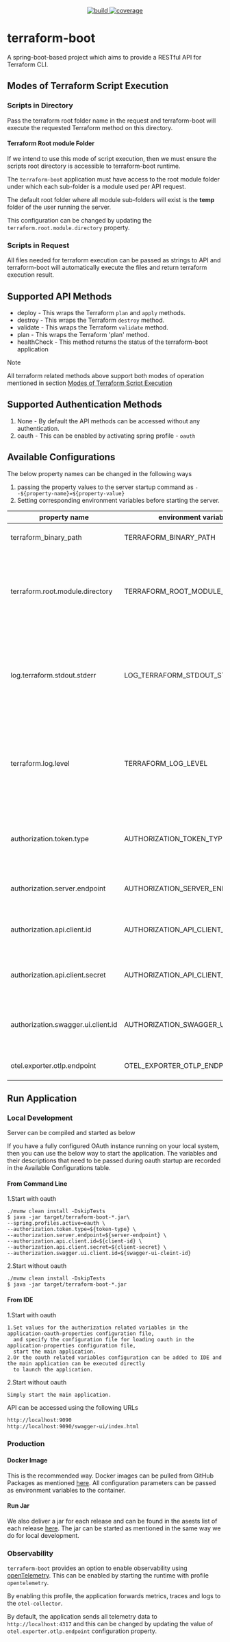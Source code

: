 <p align='center'>
<a href="https://github.com/eclipse-xpanse/terraform-boot/actions/workflows/ci.yml" target="_blank">
    <img src="https://github.com/eclipse-xpanse/terraform-boot/actions/workflows/ci.yml/badge.svg" alt="build">
</a>
<a href="https://opensource.org/licenses/Apache-2.0" target="_blank">
    <img src="https://img.shields.io/badge/License-Apache_2.0-blue.svg" alt="coverage">
  </a>
</p>

# terraform-boot

A spring-boot-based project which aims to provide a RESTful API for Terraform CLI.

## Modes of Terraform Script Execution

### Scripts in Directory

Pass the terraform root folder name in the request and terraform-boot will execute the requested Terraform method on
this directory.

#### Terraform Root module Folder

If we intend to use this mode of script execution, then we must ensure the scripts root directory is
accessible to terraform-boot runtime.

The `terraform-boot` application must have access to the root module folder under which each sub-folder is a module
used per API request.

The default root folder where all module sub-folders will exist is the **temp** folder of the user running the server.

This configuration can be changed by updating the `terraform.root.module.directory` property.

### Scripts in Request

All files needed for terraform execution can be passed as strings to API and terraform-boot will automatically execute
the files and return terraform execution result.

## Supported API Methods

* deploy - This wraps the Terraform `plan` and `apply` methods.
* destroy - This wraps the Terraform `destroy` method.
* validate - This wraps the Terraform `validate` method.
* plan - This wraps the Terraform 'plan' method.
* healthCheck - This method returns the status of the terraform-boot application

> [!NOTE]
> All terraform related methods above support both modes of operation mentioned in
> section [Modes of Terraform Script Execution](#modes-of-terraform-script-execution)

## Supported Authentication Methods

1. None - By default the API methods can be accessed without any authentication.
2. oauth - This can be enabled by activating spring profile - `oauth`

## Available Configurations

The below property names can be changed in the following ways

1. passing the property values to the server startup command as ``--${property-name}=${property-value}``
2. Setting corresponding environment variables before starting the server.

| property name                      | environment variable               | default value                                    | description                                                                                                           |
|------------------------------------|------------------------------------|--------------------------------------------------|-----------------------------------------------------------------------------------------------------------------------|
| terraform_binary_path              | TERRAFORM_BINARY_PATH              | Terraform available on syspath                   | The path to the terraform binary                                                                                      |
| terraform.root.module.directory    | TERRAFORM_ROOT_MODULE_DIRECTORY    | /tmp on Linux<br/>\AppData\Local\Temp on Windows | The path to the parent directory where all terraform module directories will be stored at as subdirs                  |
| log.terraform.stdout.stderr        | LOG_TERRAFORM_STDOUT_STDERR        | false                                            | Controls if the command execution output must be logged. If disabled, the output is only returned in the API response |
| terraform.log.level                | TERRAFORM_LOG_LEVEL                | INFO                                             | Controls the log level of the terraform binary. Allowed values are INFO, DEBUG, TRACE, WARN and ERROR                 |
| authorization.token.type           | AUTHORIZATION_TOKEN_TYPE           | JWT                                              | Authorization server authentication Type, allowed values: OpaqueToken or JWT                                          |
| authorization.server.endpoint      | AUTHORIZATION_SERVER_ENDPOINT      |                                                  | The endpoint value of the authorization server                                                                        |
| authorization.api.client.id        | AUTHORIZATION_API_CLIENT_ID        |                                                  | The ID value of the authorization server API client                                                                   |
| authorization.api.client.secret    | AUTHORIZATION_API_CLIENT_SECRET    |                                                  | The secret value of the authorization server API client                                                               |
| authorization.swagger.ui.client.id | AUTHORIZATION_SWAGGER_UI_CLIENT_ID |                                                  | The ID value of the authorization server swagger-ui client                                                            |
| otel.exporter.otlp.endpoint        | OTEL_EXPORTER_OTLP_ENDPOINT        | http://localhost:4317                            | URL of the OTEL collector                                                                                             |

## Run Application

### Local Development

Server can be compiled and started as below

If you have a fully configured OAuth instance running on your local system, then you can use the below way to
start the application. The variables and their descriptions that need to be passed during oauth startup are recorded in
the Available Configurations table.

#### From Command Line

1.Start with oauth

```shell
./mvmw clean install -DskipTests
$ java -jar target/terraform-boot-*.jar\
--spring.profiles.active=oauth \
--authorization.token.type=${token-type} \
--authorization.server.endpoint=${server-endpoint} \
--authorization.api.client.id=${client-id} \
--authorization.api.client.secret=${client-secret} \
--authorization.swagger.ui.client.id=${swagger-ui-cleint-id}
```

2.Start without oauth

```shell
./mvmw clean install -DskipTests
$ java -jar target/terraform-boot-*.jar
```

#### From IDE

1.Start with oauth

    1.Set values for the authorization related variables in the application-oauth-properties configuration file, 
      and specify the configuration file for loading oauth in the application-properties configuration file, 
      start the main application.
    2.Or the oauth related variables configuration can be added to IDE and the main application can be executed directly
      to launch the application.

2.Start without oauth

    Simply start the main application.

API can be accessed using the following URLs

```html
http://localhost:9090
http://localhost:9090/swagger-ui/index.html
```

### Production

#### Docker Image

This is the recommended way. Docker images can be pulled from GitHub Packages as
mentioned [here](https://github.com/eclipse-xpanse/terraform-boot/pkgs/container/terraform-boot).
All configuration parameters can be passed as environment variables to the container.

#### Run Jar

We also deliver a jar for each release and can be found in the asests list of each
release [here](https://github.com/eclipse-xpanse/terraform-boot/releases).
The jar can be started as mentioned in the same way we do for local development.

### Observability

`terraform-boot` provides an option to enable observability using [openTelemetry](https://opentelemetry.io/). This can
be enabled by starting the runtime with profile `opentelemetry`.

By enabling this profile, the application forwards metrics, traces and logs to the `otel-collector`.

By default, the application sends all telemetry data to `http://localhost:4317` and this can be changed by updating the
value of `otel.exporter.otlp.endpoint` configuration property.